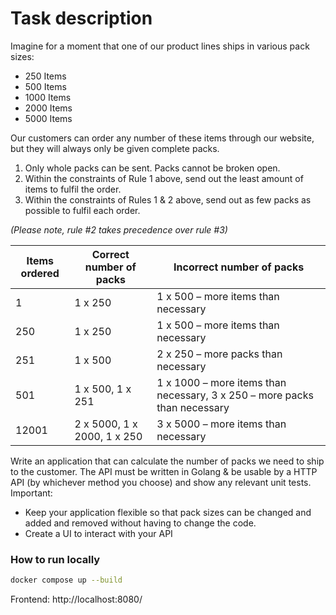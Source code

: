 # Task description

Imagine for a moment that one of our product lines ships in various pack sizes:
- 250 Items
- 500 Items
- 1000 Items
- 2000 Items
- 5000 Items  

Our customers can order any number of these items through our website, but they will always only
be given complete packs.
1. Only whole packs can be sent. Packs cannot be broken open.
2. Within the constraints of Rule 1 above, send out the least amount of items to fulfil the order.
3. Within the constraints of Rules 1 & 2 above, send out as few packs as possible to fulfil each
   order.

*(Please note, rule #2 takes precedence over rule #3)*

| Items ordered  | Correct number of packs | Incorrect number of packs |
| ------------- | ------------- | ------------- |
| 1  | 1 x 250  | 1 x 500 – more items than necessary |
| 250 | 1 x 250  | 1 x 500 – more items than necessary |
| 251  | 1 x 500  | 2 x 250 – more packs than necessary |
| 501  | 1 x 500, 1 x 251  | 1 x 1000 – more items than necessary, 3 x 250 – more packs than necessary  |
| 12001  | 2 x 5000, 1 x 2000, 1 x 250  | 3 x 5000 – more items than necessary  |

Write an application that can calculate the number of packs we need to ship to the customer. The API must be written in Golang & be usable by a HTTP API (by whichever method you
   choose) and show any relevant unit tests.
   Important:
- Keep your application flexible so that pack sizes can be changed and added and removed
  without having to change the code.
- Create a UI to interact with your API

### How to run locally
```bash
docker compose up --build
```

Frontend: http://localhost:8080/
